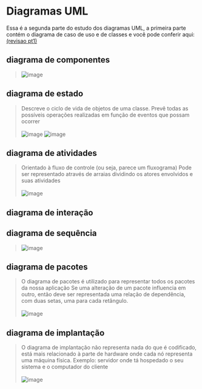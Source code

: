 # Diagramas UML
Essa é a segunda parte do estudo dos diagramas UML, a primeira parte contém o diagrama de caso de uso e de classes e você pode conferir aqui: [(revisao pt1)](https://github.com/nychavs/AOO_Revisao/blob/main/revisao.md)

## diagrama de componentes
> ![image](https://github.com/nychavs/diagramas-uml/assets/101810029/0cc501ed-9c91-43b0-b087-693cef5b785f)


## diagrama de estado
> Descreve o ciclo de vida de objetos de uma classe.
> Prevê todas as possíveis operações realizadas em função de eventos que possam ocorrer
<br></br>
> ![image](https://github.com/nychavs/diagramas-uml/assets/101810029/c299c248-26cd-41b5-a0ff-cf045ff18120)
> ![image](https://github.com/nychavs/diagramas-uml/assets/101810029/50e5dee4-ed72-4235-b673-bcabcbd63055)


## diagrama de atividades
> Orientado à fluxo de controle (ou seja, parece um fluxograma)
> Pode ser representado através de arraias dividindo os atores envolvidos e suas atividades
<br></br>
> ![image](https://github.com/nychavs/diagramas-uml/assets/101810029/13dbcae1-ded4-4423-8b31-5cd7ebe86a88)

## diagrama de interação

## diagrama de sequência
> ![image](https://github.com/nychavs/diagramas-uml/assets/101810029/c60efc68-f158-4ca0-9f29-7ed583724c9a)

## diagrama de pacotes
> O diagrama de pacotes é utilizado para representar todos os pacotes da nossa aplicação
> Se uma alteração de um pacote influencia em outro, então deve ser representada uma relação de dependência, com duas setas, uma para cada retângulo.
<br></br>
> ![image](https://github.com/nychavs/diagramas-uml/assets/101810029/cbf9abd4-a948-41b0-92d3-8975ac20480c)

## diagrama de implantação
> O diagrama de implantação não representa nada do que é codificado, está mais relacionado à parte de hardware onde cada nó representa uma máquina física.
> Exemplo: servidor onde tá hospedado o seu sistema e o computador do cliente
<br></br>
> ![image](https://github.com/nychavs/diagramas-uml/assets/101810029/394eb6d4-6295-4378-a53d-3bba48646b0b)
